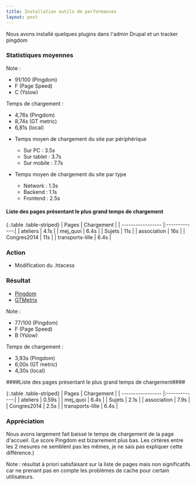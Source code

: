 ```yaml
---
title: Installation outils de performances
layout: post
---
```


Nous avons installé quelques plugins dans l'admin Drupal et un tracker pingdom


### Statistiques moyennes ###

Note : 
- 91/100 (Pingdom) 
- F (Page Speed) 
- C (Yslow)

Temps de chargement : 
- 4,76s (Pingdom) 
- 8,74s (GT metric) 
- 6,81s (local) 


* Temps moyen de chargement du site par périphérique
  * Sur PC 		: 3.5s
  * Sur tablet 	: 3.7s
  * Sur mobile 	: 7.7s

* Temps moyen de chargement du site par type
  * Network 	: 1.3s
  * Backend 	: 1.1s
  * Frontend 	: 2.5s

#### Liste des pages présentant le plus grand temps de chargement ####

{:.table .table-striped}
| Pages	        	  | Chargement    | 
| ----------------- |:-------------:|
| ateliers      	  | 4.1s 			    |
| mej_quoi	    	  | 6.4s      	  |
| Sujets 			      | 11s     		  |
| association 		  | 16s     		  |
| Congres2014 		  | 11s     		  |
| transports-lille 	| 6.4s     		  |

### Action ###

* Modification du .htacess

### Résultat ###

* [Pingdom](http://tools.pingdom.com/fpt/#!/bXRG89/http://www.mathenjeans.fr/)
* [GTMetrix](http://gtmetrix.com/reports/www.mathenjeans.fr/Z1aZYVRJ)

Note : 
- 77/100 (Pingdom) 
- F (Page Speed) 
- B (Yslow)

Temps de chargement : 
- 3,93s (Pingdom) 
- 6,00s (GT metric) 
- 4,30s (local) 

####Liste des pages présentant le plus grand temps de chargement####

{:.table .table-striped}
| Pages             | Chargement    | 
| ----------------- |:-------------:|
| ateliers          | 0.59s         |
| mej_quoi          | 6.4s          |
| Sujets            | 2.1s          |
| association       | 7.9s          |
| Congres2014       | 2.5s          |
| transports-lille  | 6.4s          |

### Appréciation ###

Nous avons largement fait baissé le temps de chargement de la page d'accueil. (Le score Pingdom est bizarrement plus bas. Les cirtères entre les 2 mesures ne semblent pas les mêmes, je ne sais pas expliquer cette différence.)

Note : résultat à priori satisfaisant sur la liste de pages mais non significatifs car ne prenant pas en compte les problèmes de cache pour certain utilisateurs.